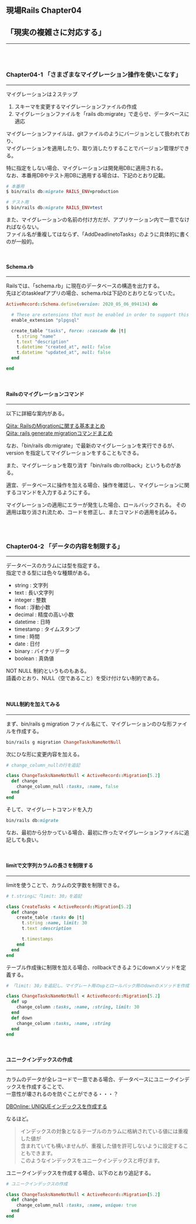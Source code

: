 ## 現場Rails Chapter04
## 「現実の複雑さに対応する」
---

<BR><BR>

### Chapter04-1 「さまざまなマイグレーション操作を使いこなす」
---

マイグレーションは２ステップ  

1. スキーマを変更するマイグレーションファイルの作成
2. マイグレーションファイルを「rails db:migrate」で走らせ、データベースに適応

マイグレーションファイルは、gitファイルのようにバージョンとして扱われており、  
マイグレーションを適用したり、取り消したりすることでバージョン管理ができる。  

特に指定をしない場合、マイグレーションは開発用DBに適用される。  
なお、本番用DBやテスト用DBに適用する場合は、下記のとおり記載。  

```rb
# 本番用
$ bin/rails db:migrate RAILS_ENV=production
```

```rb
# テスト用
$ bin/rails db:migrate RAILS_ENV=test
```

また、マイグレーションの名前の付け方だが、アプリケーション内で一意でなければならない。  
ファイル名が重複してはならず、「AddDeadlinetoTasks」のように具体的に書くのが一般的。  

<br>

#### Schema.rb
---

Railsでは、「schema.rb」に現在のデータベースの構造を出力する。  
先ほどのtaskleafアプリの場合、schema.rbは下記のとおりとなっていた。  

```rb
ActiveRecord::Schema.define(version: 2020_05_06_094134) do

  # These are extensions that must be enabled in order to support this database
  enable_extension "plpgsql"

  create_table "tasks", force: :cascade do |t|
    t.string "name"
    t.text "description"
    t.datetime "created_at", null: false
    t.datetime "updated_at", null: false
  end

end
```

<br>

#### Railsのマイグレーションコマンド
---

以下に詳細な案内がある。

[Qiita: RailsのMigrationに関する基本まとめ](https://qiita.com/pon-san/items/c54aee04e56e6bb26eff)  
[Qiita: rails generate migrationコマンドまとめ](https://qiita.com/zaru/items/cde2c46b6126867a1a64)  

なお、「bin/rails db:migrate」で最新のマイグレーションを実行できるが、  
version を指定してマイグレーションをすることもできる。  

また、マイグレーションを取り消す「bin/rails db:rollback」というものがある。

適宜、データベースに操作を加える場合、操作を確認し、マイグレーションに関するコマンドを入力するようにする。  

マイグレーションの適用にエラーが発生した場合、ロールバックされる。 
その適用は取り消され流ため、コードを修正し、またコマンドの適用を試みる。  

<BR><BR>

### Chapter04-2 「データの内容を制限する」
---

データベースのカラムには型を指定する。  
指定できる型には色々な種類がある。  

- string : 文字列
- text : 長い文字列
- integer : 整数
- float : 浮動小数
- decimal : 精度の高い小数
- datetime : 日時
- timestamp : タイムスタンプ
- time : 時間
- date : 日付
- binary : バイナリデータ
- boolean : 真偽値

NOT NULL 制約というものもある。  
語義のとおり、NULL（空であること）を受け付けない制約である。  

<br>

#### NULL制約を加えてみる  
---

まず、bin/rails g migration ファイル名にて、マイグレーションのひな形ファイルを作成する。

```rb
bin/rails g migration ChangeTasksNameNotNull
```

次にひな形に変更内容を加える。  

```rb
# change_column_nullの行を追記

class ChangeTasksNameNotNull < ActiveRecord::Migration[5.2]
  def change
    change_column_null :tasks, :name, false
  end
end
```

そして、マイグレートコマンドを入力

```rb
bin/rails db:migrate
```

なお、最初から分かっている場合、最初に作ったマイグレーションファイルに追記しても良い。

<br>

#### limitで文字列カラムの長さを制限する
---

limitを使うことで、カラムの文字数を制限できる。

```rb
# t.stringに「limit: 30」を追記

class CreateTasks < ActiveRecord::Migration[5.2]
  def change
    create_table :tasks do |t|
      t.string :name, limit: 30
      t.text :description

      t.timestamps
    end
  end
end
```

テーブル作成後に制限を加える場合、rollbackできるようにdownメソッドを定義する。  

```rb
# 「limit: 30」を追記し、マイグレート用のupとロールバック用のdownのメソッドを作成

class ChangeTasksNameNotNull < ActiveRecord::Migration[5.2]
  def up
    change_column :tasks, :name, :string, limit: 30
  end
  def down
    change_column :tasks, :name, :string
  end
end
```


<br>

#### ユニークインデックスの作成
---

カラムのデータが全レコードで一意である場合、データベースにユニークインデックスを作成することで、  
一意性が壊されるのを防ぐことができる・・・？  

[DBOnline: UNIQUEインデックスを作成する](https://www.dbonline.jp/sqlite/index/index3.html)  

なるほど。

> インデックスの対象となるテーブルのカラムに格納されている値には重複した値が  
> 含まれていても構いませんが、重複した値を許可しないように設定することもできます。  
> このようなインデックスをユニークインデックスと呼びます。  

ユニークインデックスを作成する場合、以下のとおり追記する。

```rb
# ユニークインデックスの作成

class ChangeTasksNameNotNull < ActiveRecord::Migration[5.2]
  def change
    change_column_null :tasks, :name, unique: true
  end
end
```

